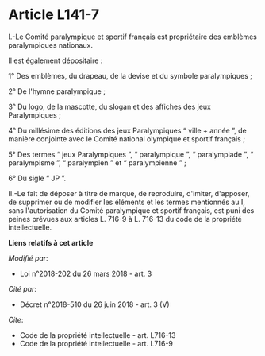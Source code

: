 # Article L141-7

I.-Le Comité paralympique et sportif français est propriétaire des emblèmes paralympiques nationaux. 

Il est également dépositaire : 

1° Des emblèmes, du drapeau, de la devise et du symbole paralympiques ; 

2° De l'hymne paralympique ; 

3° Du logo, de la mascotte, du slogan et des affiches des jeux Paralympiques ; 

4° Du millésime des éditions des jeux Paralympiques “ ville + année ”, de manière conjointe avec le Comité national olympique
et sportif français ; 

5° Des termes “ jeux Paralympiques ”, “ paralympique ”, “ paralympiade ”, “ paralympisme ”, “ paralympien ” et “
paralympienne ” ; 

6° Du sigle “ JP ”. 

II.-Le fait de déposer à titre de marque, de reproduire, d'imiter, d'apposer, de supprimer ou de modifier les éléments et les
termes mentionnés au I, sans l'autorisation du Comité paralympique et sportif français, est puni des peines prévues aux
articles L. 716-9 à L. 716-13 du code de la propriété intellectuelle.

**Liens relatifs à cet article**

_Modifié par_:

  - Loi n°2018-202 du 26 mars 2018 - art. 3

_Cité par_:

  - Décret n°2018-510 du 26 juin 2018 - art. 3 (V)

_Cite_:

  - Code de la propriété intellectuelle - art. L716-13
  - Code de la propriété intellectuelle - art. L716-9
